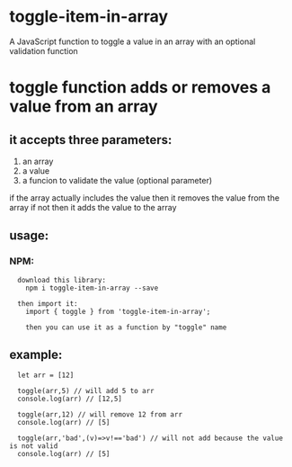 # toggle-item-in-array
A JavaScript function to toggle a value in an array with an optional validation function

# toggle function adds or removes a value from an array
## it accepts three parameters:
 
   1) an array
   2) a value
   3) a funcion to validate the value (optional parameter)
 
 if the array actually includes the value then it removes the value from the array
 if not then it adds the value to the array
 
##  usage:
  ### NPM:
      download this library:
        npm i toggle-item-in-array --save
        
      then import it:
        import { toggle } from 'toggle-item-in-array';
        
        then you can use it as a function by "toggle" name
        
##  example:
      let arr = [12]
      
      toggle(arr,5) // will add 5 to arr
      console.log(arr) // [12,5]
      
      toggle(arr,12) // will remove 12 from arr
      console.log(arr) // [5]
      
      toggle(arr,'bad',(v)=>v!=='bad') // will not add because the value is not valid
      console.log(arr) // [5]
      
